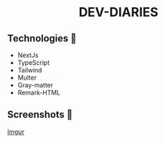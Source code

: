 <h1 align="center"> DEV-DIARIES </h1>

## Technologies 🔧

- NextJs
- TypeScript
- Tailwind
- Multer
- Gray-matter
- Remark-HTML

## Screenshots 📸
[Imgur](https://i.imgur.com/a0RVxPA.png)
